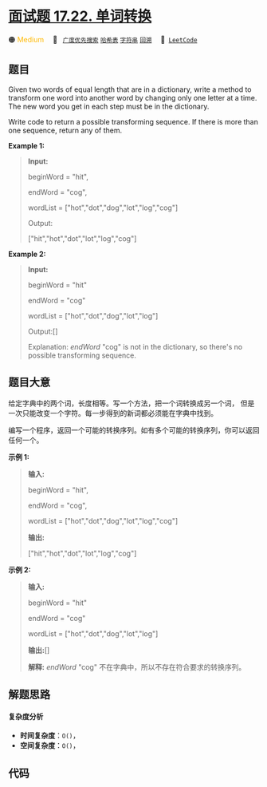 # [面试题 17.22. 单词转换](https://leetcode.cn/problems/word-transformer-lcci)

🟠 <font color=#ffb800>Medium</font>&emsp; 🔖&ensp; [`广度优先搜索`](/leetcode-js/outline/tag/breadth-first-search.md) [`哈希表`](/leetcode-js/outline/tag/hash-table.md) [`字符串`](/leetcode-js/outline/tag/string.md) [`回溯`](/leetcode-js/outline/tag/backtracking.md)&emsp; 🔗&ensp;[`LeetCode`](https://leetcode.cn/problems/word-transformer-lcci)

## 题目

Given two words of equal length that are in a dictionary, write a method to
transform one word into another word by changing only one letter at a time.
The new word you get in each step must be in the dictionary.

Write code to return a possible transforming sequence. If there is more than
one sequence, return any of them.

**Example 1:**

> 
> 
> 
> 
> 
> **Input:**
> 
> beginWord = "hit",
> 
> endWord = "cog",
> 
> wordList = ["hot","dot","dog","lot","log","cog"]
> 
> 
> 
> Output:
> 
> ["hit","hot","dot","lot","log","cog"]

**Example 2:**

> 
> 
> 
> 
> 
> **Input:**
> 
> beginWord = "hit"
> 
> endWord = "cog"
> 
> wordList = ["hot","dot","dog","lot","log"]
> 
> 
> 
> Output:[]
> 
> 
> 
> Explanation:  _endWord_ "cog" is not in the dictionary, so there's no possible transforming sequence.


## 题目大意

给定字典中的两个词，长度相等。写一个方法，把一个词转换成另一个词， 但是一次只能改变一个字符。每一步得到的新词都必须能在字典中找到。

编写一个程序，返回一个可能的转换序列。如有多个可能的转换序列，你可以返回任何一个。

**示例 1:**

> 
> 
> 
> 
> 
> **输入:**
> 
> beginWord = "hit",
> 
> endWord = "cog",
> 
> wordList = ["hot","dot","dog","lot","log","cog"]
> 
> 
> 
> **输出:**
> 
> ["hit","hot","dot","lot","log","cog"]
> 
> 

**示例 2:**

> 
> 
> 
> 
> 
> **输入:**
> 
> beginWord = "hit"
> 
> endWord = "cog"
> 
> wordList = ["hot","dot","dog","lot","log"]
> 
> 
> 
> **输出:**[]
> 
> 
> 
> **解释:**  _endWord_ "cog" 不在字典中，所以不存在符合要求的转换序列。


## 解题思路

#### 复杂度分析

- **时间复杂度**：`O()`，
- **空间复杂度**：`O()`，

## 代码

```javascript

```